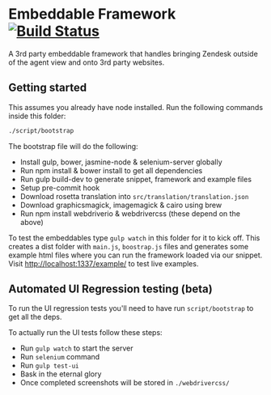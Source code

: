 # Embeddable Framework [![Build Status](https://magnum.travis-ci.com/zendesk/embeddable_framework.svg?token=eFe58axP7zq8qUuk6pMA&branch=master)](https://magnum.travis-ci.com/zendesk/embeddable_framework)

A 3rd party embeddable framework that handles bringing Zendesk outside of the agent view and onto 3rd party websites.

## Getting started

This assumes you already have node installed. Run the following commands inside this folder:

```bash
./script/bootstrap
```

The bootstrap file will do the following:

* Install gulp, bower, jasmine-node & selenium-server globally
* Run npm install & bower install to get all dependencies
* Run gulp build-dev to generate snippet, framework and example files
* Setup pre-commit hook
* Download rosetta translation into `src/translation/translation.json`
* Download graphicsmagick, imagemagick & cairo using brew
* Run npm install webdriverio & webdrivercss (these depend on the above)

To test the embeddables type `gulp watch` in this folder for it to kick off. This creates a dist folder with `main.js`, `boostrap.js` files and generates some example html files where you can run the framework loaded via our snippet. Visit [http://localhost:1337/example/](http://localhost:1337/example/) to test live examples.

## Automated UI Regression testing (beta)

To run the UI regression tests you'll need to have run `script/bootstrap` to get all the deps.

To actually run the UI tests follow these steps:

* Run `gulp watch` to start the server
* Run `selenium` command
* Run `gulp test-ui`
* Bask in the eternal glory
* Once completed screenshots will be stored in `./webdrivercss/`
